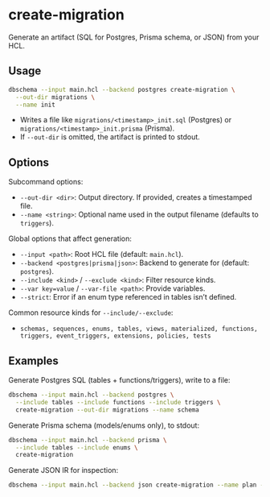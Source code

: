 # create-migration

Generate an artifact (SQL for Postgres, Prisma schema, or JSON) from your HCL.

## Usage

```bash
dbschema --input main.hcl --backend postgres create-migration \
  --out-dir migrations \
  --name init
```

- Writes a file like `migrations/<timestamp>_init.sql` (Postgres) or `migrations/<timestamp>_init.prisma` (Prisma).
- If `--out-dir` is omitted, the artifact is printed to stdout.

## Options

Subcommand options:
- `--out-dir <dir>`: Output directory. If provided, creates a timestamped file.
- `--name <string>`: Optional name used in the output filename (defaults to `triggers`).

Global options that affect generation:
- `--input <path>`: Root HCL file (default: `main.hcl`).
- `--backend <postgres|prisma|json>`: Backend to generate for (default: `postgres`).
- `--include <kind>` / `--exclude <kind>`: Filter resource kinds.
- `--var key=value` / `--var-file <path>`: Provide variables.
- `--strict`: Error if an enum type referenced in tables isn’t defined.

Common resource kinds for `--include/--exclude`:
- `schemas, sequences, enums, tables, views, materialized, functions, triggers, event_triggers, extensions, policies, tests`

## Examples

Generate Postgres SQL (tables + functions/triggers), write to a file:
```bash
dbschema --input main.hcl --backend postgres \
  --include tables --include functions --include triggers \
  create-migration --out-dir migrations --name schema
```

Generate Prisma schema (models/enums only), to stdout:
```bash
dbschema --input main.hcl --backend prisma \
  --include tables --include enums \
  create-migration
```

Generate JSON IR for inspection:
```bash
dbschema --input main.hcl --backend json create-migration --name plan --out-dir artifacts
```
